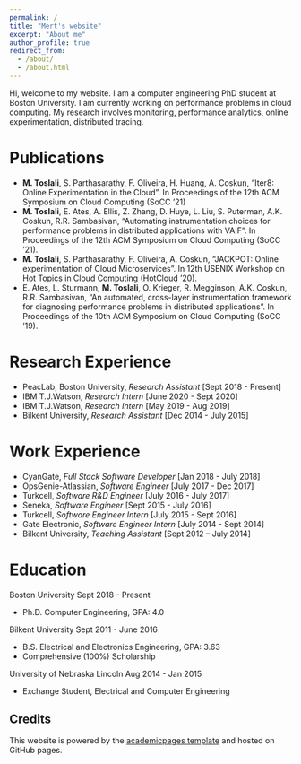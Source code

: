 ```yaml
---
permalink: /
title: "Mert's website"
excerpt: "About me"
author_profile: true
redirect_from: 
  - /about/
  - /about.html
---
```


Hi, welcome to my website. I am a computer engineering PhD student at Boston University. I am currently working on performance problems in cloud computing. My research involves monitoring, performance analytics, online experimentation, distributed tracing. 


Publications
======
+ **M. Toslali**, S. Parthasarathy, F. Oliveira, H. Huang, A. Coskun, “Iter8: Online Experimentation in
the Cloud”. In Proceedings of the 12th ACM Symposium on Cloud Computing (SoCC ’21)
+ **M. Toslali**, E. Ates, A. Ellis, Z. Zhang, D. Huye, L. Liu, S. Puterman, A.K. Coskun, R.R. Sambasivan,
“Automating instrumentation choices for performance problems in distributed applications with
VAIF”. In Proceedings of the 12th ACM Symposium on Cloud Computing (SoCC ’21).
+ **M. Toslali**, S. Parthasarathy, F. Oliveira, A. Coskun, “JACKPOT: Online experimentation of Cloud
Microservices”. In 12th USENIX Workshop on Hot Topics in Cloud Computing (HotCloud ’20).
+ E. Ates, L. Sturmann, **M. Toslali**, O. Krieger, R. Megginson, A.K. Coskun, R.R. Sambasivan, “An
automated, cross-layer instrumentation framework for diagnosing performance problems in distributed
applications”. In Proceedings of the 10th ACM Symposium on Cloud Computing
(SoCC ’19).

Research Experience
======

+ PeacLab, Boston University, *Research Assistant*                [Sept 2018 - Present]
+ IBM T.J.Watson, *Research Intern*                                [June 2020 - Sept 2020]
+ IBM T.J.Watson, *Research Intern*                                [May 2019 - Aug 2019]
+ Bilkent University, *Research Assistant*                         [Dec 2014 - July 2015]


Work Experience
======

+ CyanGate, *Full Stack Software Developer* [Jan 2018 - July 2018]
+ OpsGenie-Atlassian, *Software Engineer* [July 2017 - Dec 2017]
+ Turkcell, *Software R&D Engineer* [July 2016 - July 2017]
+ Seneka, *Software Engineer* [Sept 2015 - July 2016]
+ Turkcell, *Software Engineer Intern* [July 2015 - Sept 2016]
+ Gate Electronic, *Software Engineer Intern* [July 2014 - Sept 2014]
+ Bilkent University, *Teaching Assistant* [Sept 2012 – July 2014]

Education
======
Boston University Sept 2018 - Present
+ Ph.D. Computer Engineering, GPA: 4.0

Bilkent University Sept 2011 - June 2016
+ B.S. Electrical and Electronics Engineering, GPA: 3.63
+ Comprehensive (100%) Scholarship

University of Nebraska Lincoln Aug 2014 - Jan 2015
+ Exchange Student, Electrical and Computer Engineering

Credits
------
This website is powered by the [academicpages template](https://github.com/academicpages/academicpages.github.io) and hosted on GitHub pages.

